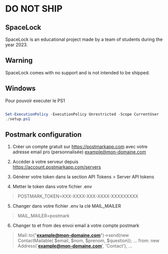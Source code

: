 # DO NOT SHIP

## SpaceLock
SpaceLock is an educational project made by a team of students during the year 2023.

## Warning

SpaceLock comes with no support and is not intended to be shipped.

## Windows
Pour pouvoir executer le PS1

```powershell

Set-ExecutionPolicy -ExecutionPolicy Unrestricted -Scope CurrentUser
./setup.ps1

```

## Postmark configuration
1. Créer un compte gratuit sur https://postmarkapp.com avec votre adresse email pro (personnalisée) example@mon-domaine.com

2. Accéder à votre serveur depuis https://account.postmarkapp.com/servers

3. Générer votre token dans la section API Tokens > Server API tokens

4. Metter le token dans votre fichier .env
>POSTMARK_TOKEN=XXX-XXXX-XXX-XXXX-XXXXXXXXX
5. Changer dans votre fichier .env la clé MAIL_MAILER
>MAIL_MAILER=postmark

6. Changer to et from des envoi email à votre compte postmark
>Mail::to("**example@mon-domaine.com**")->send(new ContactMailable( $email, $nom, $prenom, $question));
>...
>from: new Address('**example@mon-domaine.com**', 'Contact'),
>...
